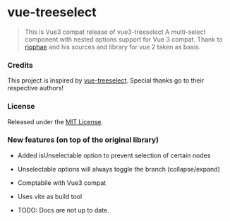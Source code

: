 # vue-treeselect

> This is Vue3 compat release of vue3-treeselect
> A multi-select component with nested options support for Vue 3 compat.
> Thank to [riophae](https://github.com/riophae/vue-treeselect) and his sources and library for vue 2 taken as basis.


### Credits

This project is inspired by [vue-treeselect](https://github.com/riophae/vue-treeselect).
Special thanks go to their respective authors!

### License

Released under the [MIT License](https://github.com/megafetis/vue3-treeselect/blob/master/LICENSE).

### New features (on top of the original library)

- Added isUnselectable option to prevent selection of certain nodes
- Unselectable options will always toggle the branch (collapse/expand)
- Comptabile with Vue3 compat
- Uses vite as build tool

- TODO: Docs are not up to date.
